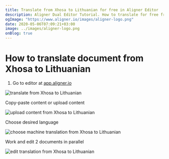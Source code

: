 ```yaml
---
title: Translate from Xhosa to Lithuanian for free in Aligner Editor
description: Aligner Dual Editor Tutorial. How to translate for free from Xhosa to Lithuanian. Aligner is multilingual document management platform. 
ogImage: "https://www.aligner.io/images/aligner-logo.png"
date: 2020-05-06T07:09:21+03:00
image: ../images/aligner-logo.png
onBlog: true
---
```


# How to translate document from Xhosa to Lithuanian

1. Go to editor at [app.aligner.io](https://app.aligner.io "Aligner App web page")

![translate from Xhosa to Lithuanian](../aligner-blank-editor.png "translate from Xhosa to Lithuanian")

Copy-paste content or upload content

![upload content from Xhosa to Lithuanian](../aligner-uploaded-document.png "upload content from Xhosa to Lithuanian")

Choose desired language

![choose machine translation from Xhosa to Lithuanian](../aligner-language-dropdown.png "choose machine translation from Xhosa to Lithuanian")

Work and edit 2 documents in parallel

![edit translation from Xhosa to Lithuanian](../aligner-double-sitded-editor.png "edit translation from Xhosa to Lithuanian")

